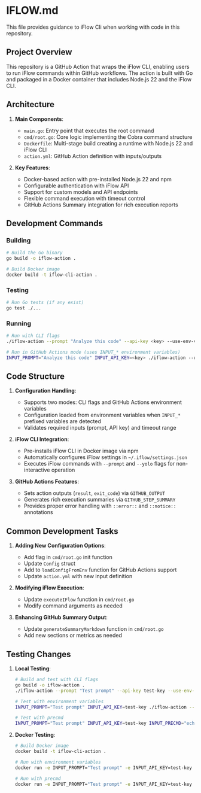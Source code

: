 # IFLOW.md

This file provides guidance to iFlow Cli when working with code in this repository.

## Project Overview

This repository is a GitHub Action that wraps the iFlow CLI, enabling users to run iFlow commands within GitHub workflows. The action is built with Go and packaged in a Docker container that includes Node.js 22 and the iFlow CLI.

## Architecture

1. **Main Components**:
   - `main.go`: Entry point that executes the root command
   - `cmd/root.go`: Core logic implementing the Cobra command structure
   - `Dockerfile`: Multi-stage build creating a runtime with Node.js 22 and iFlow CLI
   - `action.yml`: GitHub Action definition with inputs/outputs

2. **Key Features**:
   - Docker-based action with pre-installed Node.js 22 and npm
   - Configurable authentication with iFlow API
   - Support for custom models and API endpoints
   - Flexible command execution with timeout control
   - GitHub Actions Summary integration for rich execution reports

## Development Commands

### Building

```bash
# Build the Go binary
go build -o iflow-action .

# Build Docker image
docker build -t iflow-cli-action .
```

### Testing

```bash
# Run Go tests (if any exist)
go test ./...
```

### Running

```bash
# Run with CLI flags
./iflow-action --prompt "Analyze this code" --api-key <key> --use-env-vars=false

# Run in GitHub Actions mode (uses INPUT_* environment variables)
INPUT_PROMPT="Analyze this code" INPUT_API_KEY=<key> ./iflow-action --use-env-vars=true
```

## Code Structure

1. **Configuration Handling**:
   - Supports two modes: CLI flags and GitHub Actions environment variables
   - Configuration loaded from environment variables when `INPUT_*` prefixed variables are detected
   - Validates required inputs (prompt, API key) and timeout range

2. **iFlow CLI Integration**:
   - Pre-installs iFlow CLI in Docker image via npm
   - Automatically configures iFlow settings in `~/.iflow/settings.json`
   - Executes iFlow commands with `--prompt` and `--yolo` flags for non-interactive operation

3. **GitHub Actions Features**:
   - Sets action outputs (`result`, `exit_code`) via `GITHUB_OUTPUT`
   - Generates rich execution summaries via `GITHUB_STEP_SUMMARY`
   - Provides proper error handling with `::error::` and `::notice::` annotations

## Common Development Tasks

1. **Adding New Configuration Options**:
   - Add flag in `cmd/root.go` init function
   - Update `Config` struct
   - Add to `loadConfigFromEnv` function for GitHub Actions support
   - Update `action.yml` with new input definition

2. **Modifying iFlow Execution**:
   - Update `executeIFlow` function in `cmd/root.go`
   - Modify command arguments as needed

3. **Enhancing GitHub Summary Output**:
   - Update `generateSummaryMarkdown` function in `cmd/root.go`
   - Add new sections or metrics as needed

## Testing Changes

1. **Local Testing**:

   ```bash
   # Build and test with CLI flags
   go build -o iflow-action .
   ./iflow-action --prompt "Test prompt" --api-key test-key --use-env-vars=false
   
   # Test with environment variables
   INPUT_PROMPT="Test prompt" INPUT_API_KEY=test-key ./iflow-action --use-env-vars=true
   
   # Test with precmd
   INPUT_PROMPT="Test prompt" INPUT_API_KEY=test-key INPUT_PRECMD="echo 'Running pre-command'" ./iflow-action --use-env-vars=true
   ```

2. **Docker Testing**:

   ```bash
   # Build Docker image
   docker build -t iflow-cli-action .
   
   # Run with environment variables
   docker run -e INPUT_PROMPT="Test prompt" -e INPUT_API_KEY=test-key iflow-cli-action
   
   # Run with precmd
   docker run -e INPUT_PROMPT="Test prompt" -e INPUT_API_KEY=test-key -e INPUT_PRECMD="echo 'Running pre-command'" iflow-cli-action
   ```